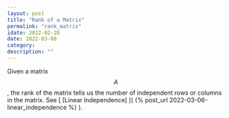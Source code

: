 ```yaml
---
layout: post
title: "Rank of a Matrix"
permalink: "rank_matrix"
idate: 2022-02-28
date: 2022-03-08
category: 
description: ""
---
```


Given a matrix $$A$$, the rank of the matrix tells us the number of independent
rows or columns in the matrix. See [ [Linear Independence] ]( {% post_url
2022-03-06-linear_independence %} ).
